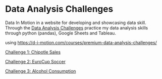 # Data Analysis Challenges 

Data In Motion in a website for developing and showcasing data skill. Through the [Data Analysis Challenges](https://d-i-motion.com/courses/premium-data-analysis-challenges/) practice my data analysis skills through python (pandas), Google Sheets and Tableau.

using https://d-i-motion.com/courses/premium-data-analysis-challenges/


[Challenge 1: Chipotle Sales](https://github.com/ELBrown11/DataInMotionChallenges/blob/main/DataInMotion_ChipotleSales_Notebook.ipynb)


[Challenge 2: EuroCup Soccer]((https://github.com/ELBrown11/DataInMotionChallenges/blob/main/DataInMotion_EuroCupSoccer_Notebook.ipynb))


[Challenge 3: Alcohol Consumption](https://github.com/ELBrown11/DataInMotionChallenges/blob/main/DataInMotion_AlcoholConsumption_Notebook.ipynb)
